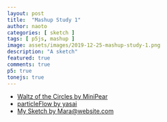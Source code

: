```yaml
---
layout: post
title:  "Mashup Study 1"
author: naoto
categories: [ sketch ]
tags: [ p5js, mashup ]
image: assets/images/2019-12-25-mashup-study-1.png
description: "A sketch"
featured: true
comments: true
p5: true
tonejs: true
---
```


<div id = "p5sketch">
  <!-- p5 instance will be created here -->
</div>

* [Waltz of the Circles by MiniPear](https://www.openprocessing.org/sketch/748916)
* [particleFlow by yasai](https://www.openprocessing.org/sketch/422446)
* [My Sketch by Mara@website.com](https://www.openprocessing.org/sketch/757327)

<script>
// Naoto Hieda
// https://creativecommons.org/licenses/by-sa/3.0/

// credits
// MiniPear https://www.openprocessing.org/sketch/748916
// yasai https://www.openprocessing.org/sketch/422446
// Mara@website.com https://www.openprocessing.org/sketch/757327

function midiToFreq(m) {
  let tuning = 440;
  return Math.pow(2, (m - 69) / 12) * tuning;
}

let setColorMode = 0;

class ColorScheme {
  constructor(colorString) {
    this.colors = []; {
      let cc = colorString.split("/");
      let cs = cc[cc.length - 1].split("-");
      for (let i in cs) {
        let r = parseInt("0x" + cs[i].substring(0, 2));
        let g = parseInt("0x" + cs[i].substring(2, 4));
        let b = parseInt("0x" + cs[i].substring(4, 6));
        this.colors.push({
          r: r,
          g: g,
          b: b
        });
      }
      this.offset = 0;
    }
  }
  get(i) {
    i = Math.min(this.colors.length - 1, Math.max(0, i));
    return this.colors[(i + this.offset) % this.colors.length];
  }

}

var colorSchemes = [
  new ColorScheme("https://coolors.co/5386e4-7fc29b-b5ef8a-d7f171-817e9f"),
  new ColorScheme("https://coolors.co/7fc29b-b5ef8a-5386e4-817e9f-d7f171"),
  new ColorScheme("https://coolors.co/000000-808080-ffffff-333333-aaaaaa"),
  new ColorScheme("https://coolors.co/ffffff-808080-000000-333333-aaaaaa"),
];

function setColor(parent, func, index, alpha) {
  let idx = setColorMode;
  if (alpha == undefined) alpha = 255;
  parent[func](colorSchemes[idx].get(index).r, colorSchemes[idx].get(index).g, colorSchemes[idx].get(index).b, alpha);
}

EasingFunctions = {
  // no easing, no acceleration
  linear: function(t) {
    return t
  },
  // accelerating from zero velocity
  easeInQuad: function(t) {
    return t * t
  },
  // decelerating to zero velocity
  easeOutQuad: function(t) {
    return t * (2 - t)
  },
  // acceleration until halfway, then deceleration
  easeInOutQuad: function(t) {
    return t < .5 ? 2 * t * t : -1 + (4 - 2 * t) * t
  },
  // accelerating from zero velocity 
  easeInCubic: function(t) {
    return t * t * t
  },
  // decelerating to zero velocity 
  easeOutCubic: function(t) {
    return (--t) * t * t + 1
  },
  // acceleration until halfway, then deceleration 
  easeInOutCubic: function(t) {
    return t < .5 ? 4 * t * t * t : (t - 1) * (2 * t - 2) * (2 * t - 2) + 1
  },
  // accelerating from zero velocity 
  easeInQuart: function(t) {
    return t * t * t * t
  },
  // decelerating to zero velocity 
  easeOutQuart: function(t) {
    return 1 - (--t) * t * t * t
  },
  // acceleration until halfway, then deceleration
  easeInOutQuart: function(t) {
    return t < .5 ? 8 * t * t * t * t : 1 - 8 * (--t) * t * t * t
  },
  // accelerating from zero velocity
  easeInQuint: function(t) {
    return t * t * t * t * t
  },
  // decelerating to zero velocity
  easeOutQuint: function(t) {
    return 1 + (--t) * t * t * t * t
  },
  // acceleration until halfway, then deceleration 
  easeInOutQuint: function(t) {
    return t < .5 ? 16 * t * t * t * t * t : 1 + 16 * (--t) * t * t * t * t
  }
}

const width = 400;
const height = 400;

class Drawer {
  constructor({ f, args }) {
    this.f = f;
    if (args == undefined) {
      args = {}
    }
    if (args.col == undefined) {
      args.col = { bg: Math.floor(Math.random() * 5), fg: Math.floor(Math.random() * 5) };
      if (args.col.bg == args.col.fg) args.col.fg = (args.col.fg + 1) % 5;
    }
    if (args.sides == undefined) {
      args.sides = Math.floor(Math.random() * 5);
      args.r0 = Math.random();
      args.r1 = Math.random();
    }
    this.args = args;
  }
  draw({ pg }) {
    pg.push();
    if (this.args.wipe != undefined) {
      this.args.tw = myp5.constrain((t - this.args.wipe.bangT) / this.args.wipe.bangDur, 0, 1);
      this.args.bangParam = this.args.wipe.bangParam;
    }
    this.f(pg, this.args);
    pg.pop();
  }
}

class CutGraphics {
  constructor({ p, pgF, pgB }) {
    this.p = p;
    this.pgF = pgF == undefined ? p.createGraphics(width, height) : pgF;
    this.pgB = pgB == undefined ? p.createGraphics(width, height) : pgB;

    this.bangT = 0;
    this.bangDur = 0.75;
    this.bangParam = 0;
  }

  bang({ t, next }) {
    this.foreDraw = this.backDraw;
    this.backDraw = next;
    this.bangT = t;
    this.bangParam = Math.floor(Math.random() * 4);
  }

  update() {
    let p = this.p;

    this.backDraw.draw({ pg: this.pgB });
    this.foreDraw.draw({ pg: this.pgF });
  }

  draw({ pg }) {
    let p = this.p;

    let tw = p.constrain((t - this.bangT) / this.bangDur, 0, 1);
    pg.image(this.pgB, 0, 0);
    pg.push();
    pg.imageMode(p.CENTER);
    pg.translate(width / 2, height / 2);
    pg.rotate(this.bangParam * Math.PI / 2);
    pg.translate(-EasingFunctions.easeInOutCubic(tw) * width, 0);
    pg.rotate(-this.bangParam * Math.PI / 2);
    pg.image(this.pgF, 0, 0);
    pg.pop();
  }
}

class WipeGraphics {
  constructor({ p, pgF, pgB }) {
    this.p = p;
    this.pgF = pgF == undefined ? p.createGraphics(width, height) : pgF;
    this.pgB = pgB == undefined ? p.createGraphics(width, height) : pgB;
    this.pgMask = p.createGraphics(width, height);
    this.pgbF = p.createGraphics(width, height);
    this.pgbB = p.createGraphics(width, height);

    this.bangT = 0;
    this.bangDur = 0.75;
    this.bangCycle = 0;
    this.bangParam = 0;
  }

  bang({ t, next, wipe }) {
    this.foreDraw = this.backDraw;
    this.backDraw = next;
    this.wipeDraw = wipe;
    this.bangT = t;
    this.bangCycle = (this.bangCycle + 1) % 2;
    this.bangParam = Math.floor(Math.random() * 4);
  }

  update() {
    let p = this.p;

    setColorMode = 0;
    this.backDraw.draw({ pg: this.pgB });
    this.foreDraw.draw({ pg: this.pgF });
    setColorMode = 2;
    this.wipeDraw.draw({ pg: this.pgMask });
    setColorMode = 0;

    this.pgbB.blendMode(p.BLEND);
    this.pgbB.background(0);
    this.pgbB.image(this.pgB, 0, 0);
    this.pgbB.blendMode(p.MULTIPLY);
    this.pgbB.image(this.pgMask, 0, 0);

    this.pgMask.filter(myp5.INVERT);

    this.pgbF.push();
    this.pgbF.blendMode(p.BLEND);
    this.pgbF.background(0);
    this.pgbF.image(this.pgF, 0, 0);
    this.pgbF.blendMode(p.MULTIPLY);
    this.pgbF.image(this.pgMask, 0, 0);
  }

  draw({ pg }) {
    let p = this.p;

    pg.image(this.pgbB, 0, 0);
    pg.blendMode(p.ADD);
    pg.image(this.pgbF, 0, 0);
    pg.blendMode(p.BLEND);
  }
}

class GlitchGraphics {
  constructor({ p, pgF, }) {
    this.p = p;
    this.pgF = pgF == undefined ? p.createGraphics(width, height) : pgF;
    this.buf = [];
    for (let i = 0; i < 10; i++) {
      let h = Math.random() * height / 32;
      let y = Math.random() * (height - h);
      let dx = (Math.random() - 0.5) * width / 12;
      let dy = (Math.random() - 0.5) * h;
      this.buf.push({ h, y, dx, dy });
    }
  }

  draw({ pg }) {
    let p = this.p;

    pg.image(this.pgF, 0, 0);
    for (let i = 0; i < 10; i++) {
      let { h, y, dx, dy } = this.buf[i];
      pg.image(this.pgF, dx, y + dy, width, h,
        0, y, width, h)
    }
    let h = Math.random() * height / 32;
    let y = Math.random() * (height - h);
    let dx = (Math.random() - 0.5) * width / 12;
    let dy = (Math.random() - 0.5) * h;
    this.buf.push({ h, y, dx, dy });
    this.buf.shift();
  }
}

const wipeDraws = [
  (pg, args) => { // stripes
    let { tw, bangParam } = args;
    setColor(pg, 'background', 0);
    pg.translate(pg.width / 2, pg.height / 2);
    pg.noStroke();
    setColor(pg, 'fill', 2);
    let n = bangParam;
    let r = pg.width / 1.4 / n;
    pg.rectMode(myp5.CENTER);
    for (let i = -n; i <= n; i++) {
      pg.rect(i * r, 0, myp5.lerp(0, r, EasingFunctions.easeInOutCubic(tw)), pg.height * 2);
    }
  },
  (pg, args) => { // circle expand
    let { tw, bangParam } = args;
    setColor(pg, 'background', 0);
    pg.translate(pg.width / 2, pg.height / 2);
    pg.noStroke();
    setColor(pg, 'fill', 2);
    let n = bangParam;
    let r = myp5.lerp(0, pg.width * 1.42, EasingFunctions.easeInOutCubic(tw)) / (n * 2 + 1) * 2;
    for (let i = -n; i <= n; i++) {
      for (let j = -n; j <= n; j++) {
        pg.ellipse(pg.width / 2 / n * j, pg.width / 2 / n * i, r);
      }
    }
  },
  (pg, args) => { // shape expand
    let { tw, bangParam } = args;
    setColor(pg, 'background', 0);
    pg.translate(pg.width / 2, pg.height / 2);
    pg.noStroke();
    setColor(pg, 'fill', 2);
    let n = bangParam + 3;
    let r = myp5.lerp(0, pg.width * 1.42, EasingFunctions.easeInOutCubic(tw));
    pg.beginShape();
    for (let i = 0; i <= n; i++) {
      let theta = i / n * Math.PI * 2 - Math.PI / 2;
      let x = r * Math.cos(theta);
      let y = r * Math.sin(theta);
      pg.vertex(x, y);
    }
    pg.endShape(myp5.CLOSE);
  },
  (pg, args) => { // clock wipe
    let { tw, bangParam } = args;
    setColor(pg, 'background', 0);
    pg.translate(pg.width / 2, pg.height / 2);
    pg.noStroke();
    setColor(pg, 'fill', 2);
    let rate = EasingFunctions.easeInOutCubic(tw);
    let n = 128;
    let r = pg.width;
    pg.beginShape();
    pg.vertex(0, 0);
    let sign = bangParam % 2 == 0 ? -1 : 1;
    for (let i = 0; i <= n; i++) {
      let theta = sign * i / n * Math.PI * 2 * rate - Math.PI / 2;
      let x = r * Math.cos(theta);
      let y = r * Math.sin(theta);
      pg.vertex(x, y);
    }
    pg.vertex(0, 0);
    pg.endShape();
  },
  (pg, args) => { // horizontal box push
    let w = args.wipe;
    const tw = myp5.constrain((t - w.bangT) / w.bangDur, 0, 1);
    setColor(pg, 'background', 0);
    pg.noStroke();
    setColor(pg, 'fill', 2);
    pg.translate(pg.width / 2, pg.height / 2);
    pg.rotate(w.bangParam / 2 * Math.PI);
    pg.translate(-pg.width / 2, -pg.height / 2);
    let r = myp5.lerp(0, pg.width, EasingFunctions.easeInOutCubic(tw));
    pg.rect(0, 0, r, pg.height);
  },
];

WotC = {
  circleCnt: 0, vertexCnt: 0,
  MAX_CIRCLE_CNT: 500,
  MIN_CIRCLE_CNT: 100,
  MAX_VERTEX_CNT: 30,
  MIN_VERTEX_CNT: 3,

  getCenterByTheta: (theta, time, scale) => {
    let p = myp5;
    let direction = p.createVector(Math.cos(theta), Math.sin(theta));
    let distance = 0.6 + 0.2 * Math.cos(theta * 6.0 + Math.cos(theta * 8.0 + time));
    let circleCenter = direction.mult(distance * scale);
    return circleCenter;
  },

  getSizeByTheta: (theta, time, scale) => {
    let offset = 0.2 + 0.12 * Math.cos(theta * 9.0 - time * 2.0);
    let circleSize = scale * offset;
    return circleSize;
  },

  getColorByTheta: (theta, time) => {
    let p = myp5;
    let th = 8.0 * theta + time * 2.0;
    let r = 0.6 + 0.4 * Math.cos(th),
      g = 0.6 + 0.4 * Math.cos(th - Math.PI / 3),
      b = 0.6 + 0.4 * Math.cos(th - Math.PI * 2.0 / 3.0),
      alpha = p.map(WotC.circleCnt, WotC.MIN_CIRCLE_CNT, WotC.MAX_CIRCLE_CNT, 150, 100);
    return p.color(r * 255, g * 255, b * 255, alpha);
  }
}

PF = {
  circle: 200,
  rot: 0,
  col: 0,
  freq: 0.000005,
  cont: 0,
  r: 0
}


Blobs = {
  handle_len_rate: 3,
  maxDistance: 200,
  circlePaths: [],
  connections: [],

  setup: () => {
    //generate circles
    for (var i = 0; i < 10; i++) {
      Blobs.circlePaths.push({
        position: myp5.createVector(myp5.random(width), myp5.random(height)),
        radius: i == 0 ? 120 : myp5.random(100, 120),
        vel: myp5.createVector(myp5.random(-2, 2), myp5.random(-2, 2))
      });
    }
    Blobs.circlePaths[0].radius = 250*0.4;
  },

  metaball: (ball1, ball2, v, handle_len_rate, maxDistance) => {
    var radius1 = ball1.radius / 2;
    var radius2 = ball2.radius / 2;
    var center1 = ball1.position;
    var center2 = ball2.position;
    var d = center1.dist(center2);
    var u1 = 0;
    var u2 = 0;
    if (d > maxDistance || d <= Math.abs(radius1 - radius2)) {
      return;
    } else if (d < radius1 + radius2) {
      // case circles are overlapping
      u1 = Math.acos((radius1 * radius1 + d * d - radius2 * radius2) / (2 * radius1 * d));
      u2 = Math.acos((radius2 * radius2 + d * d - radius1 * radius1) / (2 * radius2 * d));
    }
    var angle1 = Math.atan2(center2.y - center1.y, center2.x - center1.x);
    var angle2 = Math.acos((radius1 - radius2) / d);
    var angle1a = angle1 + u1 + (angle2 - u1) * v;
    var angle1b = angle1 - u1 - (angle2 - u1) * v;
    var angle2a = angle1 + Math.PI - u2 - (Math.PI - u2 - angle2) * v;
    var angle2b = angle1 - Math.PI + u2 + (Math.PI - u2 - angle2) * v;
    var p1a = p5.Vector.add(center1, p5.Vector.fromAngle(angle1a, radius1));
    var p1b = p5.Vector.add(center1, p5.Vector.fromAngle(angle1b, radius1));
    var p2a = p5.Vector.add(center2, p5.Vector.fromAngle(angle2a, radius2));
    var p2b = p5.Vector.add(center2, p5.Vector.fromAngle(angle2b, radius2));
    // define handle length by the distance between
    // both ends of the curve to draw
    var d2 = Math.min(v * handle_len_rate, myp5.dist(p1a.x, p1a.y, p2a.x, p2a.y) / (radius1 + radius2));
    // case circles are overlapping:
    d2 *= Math.min(1, d * 2 / (radius1 + radius2));
    radius1 *= d2;
    radius2 *= d2;
    var path = {
      segments: [p1a, p2a, p2b, p1b],
      handles: [
        p5.Vector.fromAngle(angle1a - Math.PI/2, radius1),
        p5.Vector.fromAngle(angle2a + Math.PI/2, radius2),
        p5.Vector.fromAngle(angle2b - Math.PI/2, radius2),
        p5.Vector.fromAngle(angle1b + Math.PI/2, radius1)
      ]
    };
    return path;
  }
}

const solidDraws = [
  (pg, args) => {
    // Waltz of the Circles by MiniPear
    // https://www.openprocessing.org/sketch/748916
    let { r0, r1 } = args;
    let p = myp5;
    pg.push();
    pg.background(0);
    pg.translate(pg.width / 2, pg.height / 2);

    WotC.circleCnt = p.int(p.map(r0, 0, 1, WotC.MAX_CIRCLE_CNT, WotC.MIN_CIRCLE_CNT));
    WotC.vertexCnt = p.int(p.map(r1, 0, 1, WotC.MAX_VERTEX_CNT, WotC.MIN_VERTEX_CNT));

    for (let ci = 0; ci < WotC.circleCnt; ci++) {
      let time = p.frameCount / 20;
      let thetaC = p.map(ci, 0, WotC.circleCnt, 0, p.TAU);
      let scale = pg.width / 7 * 3;

      let circleCenter = WotC.getCenterByTheta(thetaC, time, scale);
      let circleSize = WotC.getSizeByTheta(thetaC, time, scale);
      let c = WotC.getColorByTheta(thetaC, time);

      pg.stroke(c);
      pg.noFill();
      if (WotC.vertexCnt > 20) {
        pg.ellipse(circleCenter.x, circleCenter.y, circleSize * 2);
      } else {
        pg.beginShape();
        for (let vi = 0; vi < WotC.vertexCnt; vi++) {
          let thetaV = p.map(vi, 0, WotC.vertexCnt, 0, p.TAU);
          let x = circleCenter.x + Math.cos(thetaV) * circleSize;
          let y = circleCenter.y + Math.sin(thetaV) * circleSize;
          pg.vertex(x, y);
        }
        pg.endShape(p.CLOSE);
      }
    }
    pg.pop();
  },
  (pg, args) => {
    // particleFlow by yasai
    // https://www.openprocessing.org/sketch/422446
    let p = myp5;
    pg.background(0);
    pg.translate(width / 2, height / 2);
    pg.rotate(p.radians(PF.rot));

    pg.ellipseMode(p.RADIUS);
    for (let i = 0; i < 500; i++) {
      PF.circle = width / 3 + width / 6 * 0.5 * Math.sin(p.millis() * PF.freq * i);
      PF.col = p.map(PF.circle, 150, 250, 255, 60);
      PF.r = p.map(PF.circle, 150 / 600 * width, 250 / 600 * width, 5, 2) / 600 * width;
      pg.fill(PF.col, 0, 74);
      pg.noStroke();
      pg.ellipse(PF.circle * Math.cos(i), PF.circle * Math.sin(i), PF.r, PF.r);
      PF.rot = PF.rot + 0.00005;
    }
  },
  (pg, args) => {
    // My Sketch by Mara@website.com
    // https://www.openprocessing.org/sketch/757327
    let p = myp5;
    pg.background(0);
    pg.fill(255);
    pg.noStroke();

    if (Blobs.circlePaths.length == 0) {
      Blobs.setup();
    }
    //draw circles
    Blobs.circlePaths.forEach((circle, index) => {
      with (circle) {
        if (index == 0 && false) {
          position.x = p.mouseX;
          position.y = p.mouseY;
        } else {
          position.add(vel);
          if (position.x > width) position.x = position.x - width;
          else if (position.x < 0) position.x = width - position.x;
          if (position.y > height) position.y = position.y - height;
          else if (position.y < 0) position.y = height - position.y;
        }
        pg.ellipse(position.x, position.y, radius, radius)
      }
    })

    //generate connections
    Blobs.connections.length = 0;
    for (var i = 0, l = Blobs.circlePaths.length; i < l; i++) {
      for (var j = i - 1; j >= 0; j--) {
        var path = Blobs.metaball(Blobs.circlePaths[i], Blobs.circlePaths[j], 0.5, Blobs.handle_len_rate, Blobs.maxDistance);
        if (path) {
          Blobs.connections.push(path);
        }
      }
    }

    //draw connections
    Blobs.connections.forEach(path => {
      pg.beginShape();
      for (var j = 0; j < 4; j++) {
        if (j == 0) pg.vertex(path.segments[j].x, path.segments[j].y);
        else if (j % 2 != 0) {
          pg.vertex(path.segments[(j + 1) % 4].x, path.segments[(j + 1) % 4].y);
        }
        if (j % 2 != 0) continue;
        pg.bezierVertex(
          path.segments[j].x + path.handles[j].x, path.segments[j].y + path.handles[j].y,
          path.segments[(j + 1) % 4].x + path.handles[(j + 1) % 4].x, path.segments[(j + 1) % 4].y + path.handles[(j + 1) % 4].y,
          path.segments[(j + 1) % 4].x, path.segments[(j + 1) % 4].y
        );
      }
      pg.endShape();
    })
  }
  // (pg, args) => {
  //   let { col, sides } = args;
  //   setColor(pg, 'background', col.bg);
  //   setColor(pg, 'fill', col.fg);
  //   pg.noStroke();
  //   let n = sides + 1;
  //   let r = pg.width / n / 4;
  //   pg.translate(pg.width / 2, pg.height / 2);
  //   for (let i = -n; i <= n; i++) {
  //     for (let j = -n; j <= n; j++) {
  //       pg.push();
  //       pg.translate(pg.width / 2 / n * j, pg.width / 2 / n * i);
  //       pg.ellipse(0, 0, r, r);
  //       pg.pop();
  //     }
  //   }
  // },
  // (pg, args) => {
  //   let { col, sides } = args;
  //   let n = sides + 1;
  //   let r = pg.width / n / 4 * Math.sqrt(2);

  //   if ((t + 1) % 4 < 2) {
  //     setColor(pg, 'background', col.bg);
  //     setColor(pg, 'fill', col.fg);
  //   }
  //   else {
  //     setColor(pg, 'background', col.fg);
  //     setColor(pg, 'fill', col.bg);
  //     pg.translate(pg.width / 2 / n * 0.5, pg.width / 2 / n * 0.5);
  //   }
  //   pg.noStroke();
  //   pg.rectMode(myp5.CENTER);
  //   pg.translate(pg.width / 2, pg.height / 2);
  //   for (let i = -n; i <= n; i++) {
  //     for (let j = -n; j <= n; j++) {
  //       pg.push();
  //       pg.translate(pg.width / 2 / n * j, pg.width / 2 / n * i);
  //       pg.rotate((EasingFunctions.easeInOutQuint(t % 1) + Math.floor(t)) / 4 * Math.PI);
  //       pg.rect(0, 0, r, r);
  //       pg.pop();
  //     }
  //   }
  // },
];

let t = 0;

const s = (p) => {
  const synths = {};

  let freq = 440;
  let pointer = 0;
  let codeInput;
  let tokens = [];

  let isPlaying = false;
  let prevChar = '';

  let codeBase = '<<<<<40f<<mmmm><====>>86~';
  let pastCommands = [];

  let wipe0, cut0;
  let glitch0;
  let turn;

  p.setup = () => {
    p.createCanvas(400, 400);
    p.frameRate(30);

    wipe0 = new WipeGraphics({ p });
    wipe0.foreDraw = new Drawer({ f: solidDraws[0] });
    wipe0.backDraw = new Drawer({ f: solidDraws[1] });
    wipe0.wipeDraw = new Drawer({ f: solidDraws[2], args: { wipe: wipe0 } });

    cut0 = new CutGraphics({ p });
    cut0.foreDraw = new Drawer({ f: solidDraws[2] });
    cut0.backDraw = new Drawer({ f: solidDraws[1] });

    turn = wipe0;

    glitch0 = new GlitchGraphics({ p });

    synths['~'] = new Tone.Synth({
      oscillator: { type: 'triangle' }
    }).toMaster();
    synths['a'] = new Tone.AMSynth().toMaster();
    synths['f'] = new Tone.FMSynth().toMaster();
    synths['N'] = new Tone.Synth({
      oscillator: { type: 'sawtooth' }
    }).toMaster();
    synths['^'] = new Tone.Synth({
      oscillator: { type: 'triangle' }
    }).toMaster();
    synths['['] = new Tone.Synth({
      oscillator: { type: 'square' }
    }).toMaster();
    synths['p'] = new Tone.PluckSynth().toMaster();
    synths['m'] = new Tone.MetalSynth().toMaster();
    synths['n'] = new Tone.NoiseSynth().toMaster();

    // codeInput = p.createInput(codeBase);
    // codeInput.size(p.width);

    // codeInput.elt.onkeyup = runButtonClicked;
  }

  p.mouseClicked = () => {
    // runButtonClicked();
  }

  let node;
  let lastNode;
  let curSynth;
  let curPattern = 0;

  p.draw = () => {
    t = p.millis() * 0.001;

    if (isPlaying) {
      if (pointer < tokens.length) {
        lastNode = node;
        node = tokens[pointer];
        execute(node);
        if (node == '~') {
          curPattern = (curPattern + 1) % wipeDraws.length;
          turn = p.random([wipe0, cut0]);
          next = new Drawer({ f: p.random(solidDraws) })
          wipe0.bang({
            t, next,
            wipe: new Drawer({
              f: wipeDraws[curPattern],
              args: { wipe: wipe0 }
            })
          });
          cut0.bang({
            t, next
          });
        }
      } else {
        isPlaying = false;
      }
    } else {
      for (const key in synths) {
        synths[key].triggerRelease();
      }
      prevChar = '';
    }

    if (!isNaN(node)) {
      pastCommands.push(freq);
    } else {
      pastCommands.push(node);
    }
    if (pastCommands.length > 15 * 15) pastCommands.shift();
    pointer++;

    turn.update();
    if (curSynth == 'n' || curSynth == 'm') {
      turn.draw({ pg: glitch0.pgF });
      glitch0.draw({ pg: p });
    }
    else {
      turn.draw({ pg: p });
    }
  }

  let runButtonClicked = () => {
    isPlaying = true;

    let code = codeInput.value();
    let unbalancedBrackets = (code.split("<").length - 1) - (code.split(">").length - 1);
    if (unbalancedBrackets > 0) {
      code += '>'.repeat(unbalancedBrackets);
    }
    code = unpack(code);

    while (code.indexOf('<') > -1) {
      code = unpack(code);
    }

    let lex = code.match(/(\D+)|[+-]?(\d*[.])?\d+/gi);
    parse(lex);
  }

  let unpack = (code, index) => {
    let pointer = 0;
    let result = '';
    let start = 0;
    let end = 0;
    let stack = 0;

    let peek = () => {
      return code[pointer];
    }

    let consume = () => {
      pointer++;
    }

    while (pointer < code.length) {
      let t = peek();
      if (t === "<") {
        if (stack == 0) {
          start = pointer;
        }
        stack++;
      } else if (t === ">") {
        end = pointer;
        stack--;
        if (stack == 0) {
          result += code.slice(start + 1, end).repeat(2);
        }
      } else {
        if (stack == 0) {
          result += t;
        }
      }
      consume();
    }

    return result;
  }


  let parse = (l) => {
    pointer = 0;
    tokens = [];
    if (l) {
      for (let i = 0; i < l.length; i++) {
        if (isNaN(l[i])) {
          let chars = l[i].split('');
          for (let j = 0; j < chars.length; j++) {
            tokens.push(chars[j]);
          }
        } else {
          tokens.push(l[i]);
        }
      }
    }
  }

  let execute = (t) => {
    if (t != prevChar) {
      if (isNaN(t)) {
        switch (t) {
          case '~':
          case 'a':
          case 'f':
          case 'N':
          case '^':
          case '[':
          case 'p':
          case 'm':
            curSynth = t;
            if (t == 'm') {
              synths[t].triggerAttack();
            } else {
              synths[t].triggerAttack(midiToFreq(freq));
            }
            for (const key in synths) {
              if (key != t) {
                synths[key].triggerRelease();
              }
            }
            break;
          case '=':
            curSynth = '';
            for (const key in synths) {
              synths[key].triggerRelease();
            }
            break;
          case '+':
          case '-':
          case '*':
          case '/':
          case '<':
          case '>':
            break;
          default:
            curSynth = 'n';
            synths.n.triggerAttack();
        }
      } else {
        if (prevChar == "+") {
          freq += parseFloat(t);
        } else if (prevChar == "-") {
          freq -= parseFloat(t);
        } else if (prevChar == "*") {
          freq *= parseFloat(t);
        } else if (prevChar == "/") {
          freq /= parseFloat(t);
        } else {
          freq = parseFloat(t);
        }

        // if (freq == 0) freq = p.random(110);

        let f = midiToFreq(freq);
        if (isNaN(f) == false && f < 1e5) {
          for (const key in synths) {
            if (key != 'n' && key != 'p') {
              synths[key].frequency.setValueAtTime(f);
            }
          }
        }
      }
    }
    prevChar = t;
  }
}

let myp5 = new p5(s, document.getElementById('p5sketch'));
</script>